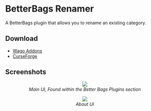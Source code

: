 # BetterBags Renamer
A BetterBags plugin that allows you to rename an existing category.

## Download
* [Wago Addons](https://addons.wago.io/addons/betterbags-renamer/versions?stability=stable)
* [CurseForge](https://www.curseforge.com/wow/addons/betterbags-renamer)

## Screenshots

<p align="center">
  <span><img src="https://github.com/user-attachments/assets/ffdc03db-8ee2-4e63-af09-c6529d1d40c6"></span>
  <br>
  <i>Main UI, Found within the Better Bags Plugins section</i>
</p>

<p align="center">
  <span><img src="https://github.com/user-attachments/assets/dd4e37ab-3df8-4db9-ba79-3fee25c510b7"></span>
  <br>
  <i>About UI</i>
</p>
